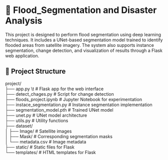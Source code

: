 # 🌊 Flood_Segmentation and Disaster Analysis

This project is designed to perform flood segmentation using deep learning techniques. It includes a UNet-based segmentation model trained to identify flooded areas from satellite imagery. The system also supports instance segmentation, change detection, and visualization of results through a Flask web application.


## 📁 Project Structure

project/ <br>
├── app.py                   \t    # Flask app for the web interface <br>
├── detect_chages.py             # Script for change detection <br>
├── floods_project.ipynb         # Jupyter Notebook for experimentation <br>
├── instace_segmentation.py      # Instance segmentation implementation <br>
├── segmentation_model.pth       # Trained UNet model <br>
├── unet.py                      # UNet model architecture <br>
├── utils.py                     # Utility functions <br>
├── dataset/ <br>
│ ├── Image/                     # Satellite images <br>
│ ├── Mask/                      # Corresponding segmentation masks <br>
│ └── metadata.csv               # Image metadata <br>
├── static/                      # Static files for Flask <br>
└── templates/                   # HTML templates for Flask <br>
